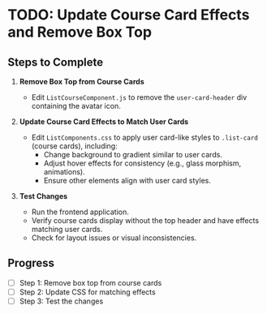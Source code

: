 # TODO: Update Course Card Effects and Remove Box Top

## Steps to Complete

1. **Remove Box Top from Course Cards**
   - Edit `ListCourseComponent.js` to remove the `user-card-header` div containing the avatar icon.

2. **Update Course Card Effects to Match User Cards**
   - Edit `ListComponents.css` to apply user card-like styles to `.list-card` (course cards), including:
     - Change background to gradient similar to user cards.
     - Adjust hover effects for consistency (e.g., glass morphism, animations).
     - Ensure other elements align with user card styles.

3. **Test Changes**
   - Run the frontend application.
   - Verify course cards display without the top header and have effects matching user cards.
   - Check for layout issues or visual inconsistencies.

## Progress
- [ ] Step 1: Remove box top from course cards
- [ ] Step 2: Update CSS for matching effects
- [ ] Step 3: Test the changes
